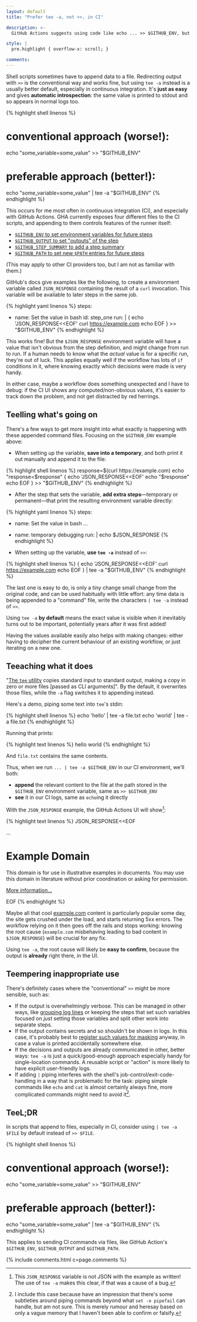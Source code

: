 ```yaml
---
layout: default
title: "Prefer tee -a, not >>, in CI"

description: >-
  GitHub Actions suggests using code like echo ... >> $GITHUB_ENV, but echo ... | tee -a $GITHUB_ENV is often better.

style: |
  pre.highlight { overflow-x: scroll; }

comments:
---
```


Shell scripts sometimes have to append data to a file. Redirecting output with `>>` is the conventional way and works fine, but using `tee -a` instead is a usually better default, especially in continuous integration. It's **just as easy** and gives **automatic introspection**: the same value is printed to stdout and so appears in normal logs too.

{% highlight shell linenos %}
# conventional approach (worse!):
echo "some_variable=some_value" >> "$GITHUB_ENV"
# preferable approach (better!):
echo "some_variable=some_value" | tee -a "$GITHUB_ENV"
{% endhighlight %}

This occurs for me most often in continuous integration (CI), and especially with GitHub Actions. GHA currently exposes four different files to the CI scripts, and appending to them controls features of the runner itself:

- [`$GITHUB_ENV` to set environment variables for future steps][env]
- [`$GITHUB_OUTPUT` to set "outputs" of the step][output]
- [`$GITHUB_STEP_SUMMARY` to add a step summary][summary]
- [`$GITHUB_PATH` to set new `$PATH` entries for future steps][path]

[env]: https://docs.github.com/en/actions/writing-workflows/choosing-what-your-workflow-does/workflow-commands-for-github-actions#setting-an-environment-variable
[output]: https://docs.github.com/en/actions/writing-workflows/choosing-what-your-workflow-does/workflow-commands-for-github-actions#setting-an-output-parameter
[summary]: https://docs.github.com/en/actions/writing-workflows/choosing-what-your-workflow-does/workflow-commands-for-github-actions#adding-a-job-summary
[path]: https://docs.github.com/en/actions/writing-workflows/choosing-what-your-workflow-does/workflow-commands-for-github-actions#adding-a-system-path

(This may apply to other CI providers too, but I am not as familiar with them.)

GitHub's docs give examples like the following, to create a environment variable called `JSON_RESPONSE` containing the result of a `curl` invocation. This variable will be available to later steps in the same job.

{% highlight yaml linenos %}
steps:
  - name: Set the value in bash
    id: step_one
    run: |
      {
        echo 'JSON_RESPONSE<<EOF'
        curl https://example.com
        echo EOF
      } >> "$GITHUB_ENV"
{% endhighlight %}

This works fine! But the `$JSON_RESPONSE` environment variable will have a value that isn't obvious from the step definition, and might change from run to run. If a human needs to know what the _actual_ value is for a specific run, they're out of luck. This applies equally well if the workflow has lots of `if` conditions in it, where knowing exactly which decisions were made is very handy.

In either case, maybe a workflow does something unexpected and I have to debug: if the CI UI shows any computed/non-obvious values, it's easier to track down the problem, and not get distracted by red herrings.

## Teelling what's going on

There's a few ways to get more insight into what exactly is happening with these appended command files. Focusing on the `$GITHUB_ENV` example above:

- When setting up the variable, **save into a temporary**, and both print it out manually and append it to the file:

{% highlight shell linenos %}
response=$(curl https://example.com)
echo "response=$response"
{
  echo 'JSON_RESPONSE<<EOF'
  echo "$response"
  echo EOF
} >> "$GITHUB_ENV"
{% endhighlight %}

- After the step that sets the variable, **add extra steps**&mdash;temporary or permanent&mdash;that print the resulting environment variable directly:

{% highlight yaml linenos %}
steps:
  - name: Set the value in bash
    ...
  - name: temporary debugging
    run: |
      echo $JSON_RESPONSE
{% endhighlight %}

- When setting up the variable, **use `tee -a`** instead of `>>`:

{% highlight shell linenos %}
{
  echo 'JSON_RESPONSE<<EOF'
  curl https://example.com
  echo EOF
} | tee -a "$GITHUB_ENV"
{% endhighlight %}


The last one is easy to do, is only a tiny change small change from the original code, and can be used habitually with little effort: any time data is being appended to a "command" file, write the characters `| tee -a` instead of `>>`.

Using `tee -a` **by default** means the exact value is visible when it inevitably turns out to be important, potentially years after it was first added!

Having the values available easily also helps with making changes: either having to decipher the current behaviour of an existing workflow, or just iterating on a new one.

## Teeaching what it does

"[The `tee` utility][tee] copies standard input to standard output, making a copy in zero or more files [passed as CLI arguments]". By the default, it overwrites those files, while the `-a` flag switches it to appending instead.

Here's a demo, piping some text into `tee`'s stdin:


[tee]: https://manpage.me/?q=tee

{% highlight shell linenos %}
echo 'hello' | tee -a file.txt
echo 'world' | tee -a file.txt
{% endhighlight %}

Running that prints:

{% highlight text linenos %}
hello
world
{% endhighlight %}

And `file.txt` contains the same contents.

Thus, when we run `... | tee -a $GITHUB_ENV` in our CI environment, we'll both:

- **append** the relevant content to the file at the path stored in the `$GITHUB_ENV` environment variable, same as `>> $GITHUB_ENV`
- **see** it in our CI logs, same as `echo`ing it directly

With the `JSON_RESPONSE` example, the GitHub Actions UI will show[^not-json]:

[^not-json]: This `JSON_RESPONSE` variable is not JSON with the example as written! The use of `tee -a` makes this clear, if that was a cause of a bug.

{% highlight text linenos %}
JSON_RESPONSE<<EOF
<!doctype html>
<html>
<head>
...
<div>
    <h1>Example Domain</h1>
    <p>This domain is for use in illustrative examples in documents. You may use this
    domain in literature without prior coordination or asking for permission.</p>
    <p><a href="https://www.iana.org/domains/example">More information...</a></p>
</div>
</body>
</html>
EOF
{% endhighlight %}

Maybe all that cool [example.com][example] content is particularly popular some day, the site gets crushed under the load, and starts returning 5xx errors. The workflow relying on it then goes off the rails and stops working: knowing the root cause (`example.com` misbehaving leading to bad content in `$JSON_RESPONSE`) will be crucial for any fix.

Using `tee -a`, the root cause will likely be **easy to confirm**, because the output is **already** right there, in the UI.

[example]: https://example.com

## Teempering inappropriate use

There's definitely cases where the "conventional" `>>` might be more sensible, such as:

- If the output is overwhelmingly verbose. This can be managed in other ways, like [grouping log lines][group] or keeping the steps that set such variables focused on _just_ setting those variables and split other work into separate steps.
- If the output contains secrets and so shouldn't be shown in logs. In this case, it's probably best to [register such values for masking][mask] anyway, in case a value is printed accidentally somewhere else.
- If the decisions and outputs are already communicated in other, better ways: `tee -a` is just a quick/good-enough approach especially handy for single-location commands. A reusable script or "action" is more likely to have explicit user-friendly logs.
- If adding `|` piping interferes with the shell's job-control/exit-code-handling in a way that is problematic for the task: piping simple commands like `echo` and `cat` is almost certainly always fine, more complicated commands might need to avoid it[^pipes].

[group]: https://docs.github.com/en/actions/writing-workflows/choosing-what-your-workflow-does/workflow-commands-for-github-actions#grouping-log-lines
[mask]: https://docs.github.com/en/actions/writing-workflows/choosing-what-your-workflow-does/workflow-commands-for-github-actions#masking-a-value-in-a-log

[^pipes]: I include this case because have an impression that there's some subtleties around piping commands beyond what `set -o pipefail` can handle, but am not sure. This is merely rumour and heresay based on only a vague memory that I haven't been able to confirm or falsify.

## TeeL;DR

In scripts that append to files, especially in CI, consider using `| tee -a $FILE` by default instead of `>> $FILE`.

{% highlight shell linenos %}
# conventional approach (worse!):
echo "some_variable=some_value" >> "$GITHUB_ENV"
# preferable approach (better!):
echo "some_variable=some_value" | tee -a "$GITHUB_ENV"
{% endhighlight %}

This applies to sending CI commands via files, like GitHub Action's `$GITHUB_ENV`, `$GITHUB_OUTPUT` and `$GITHUB_PATH`.

{% include comments.html c=page.comments %}
